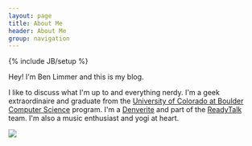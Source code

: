 ```yaml
---
layout: page
title: About Me
header: About Me
group: navigation
---
```

{% include JB/setup %}

Hey! I'm Ben Limmer and this is my blog.

I like to discuss what I'm up to and everything nerdy. I'm a geek extraordinaire and graduate from the [University of Colorado at Boulder](http://www.colorado.edu) [Computer Science](http://cs.colorado.edu) program. I'm a [Denverite](http://en.wikipedia.org/wiki/Denver) and part of the [ReadyTalk](http://www.readytalk.com) team. I'm also a music enthusiast and yogi at heart.

<div class="center"><img src="http://www.l1m5.com/wp-content/uploads/2011/05/198894_10150118744051592_514961591_6567044_5865198_n.jpg" /></div>